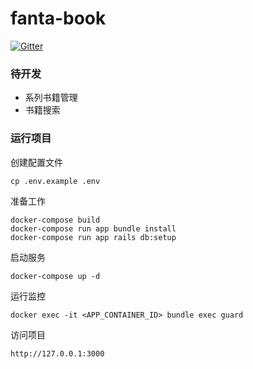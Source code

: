 # fanta-book

[![Gitter](https://img.shields.io/gitter/room/nwjs/nw.js.svg)](https://gitter.im/fanta-books/Lobby)

### 待开发

* 系列书籍管理
* 书籍搜索

### 运行项目


创建配置文件

	cp .env.example .env
	
准备工作

	docker-compose build
	docker-compose run app bundle install
	docker-compose run app rails db:setup
	
启动服务

	docker-compose up -d
	
	
运行监控

	docker exec -it <APP_CONTAINER_ID> bundle exec guard
	
访问项目

	http://127.0.0.1:3000